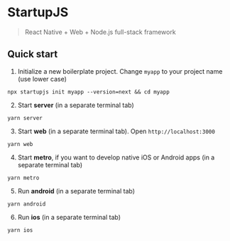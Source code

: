 # StartupJS

> React Native + Web + Node.js full-stack framework

## Quick start

1. Initialize a new boilerplate project. Change `myapp` to your project name (use lower case)

```
npx startupjs init myapp --version=next && cd myapp
```

2. Start **server** (in a separate terminal tab)

```
yarn server
```

3. Start **web** (in a separate terminal tab). Open `http://localhost:3000`

```
yarn web
```

4. Start **metro**, if you want to develop native iOS or Android apps (in a separate terminal tab)

```
yarn metro
```

5. Run **android** (in a separate terminal tab)

```
yarn android
```

6. Run **ios** (in a separate terminal tab)

```
yarn ios
```
